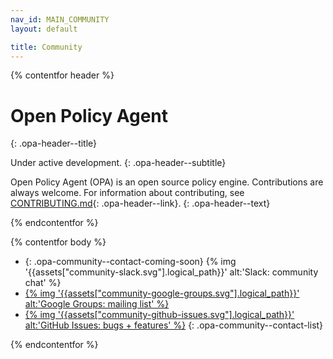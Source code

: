 ```yaml
---
nav_id: MAIN_COMMUNITY
layout: default

title: Community
---
```


{% contentfor header %}

# Open Policy Agent
{: .opa-header--title}

Under active development.
{: .opa-header--subtitle}

Open Policy Agent (OPA) is an open source policy engine. Contributions are always welcome. <span class="opa-keep-it-together">For information about contributing, see [CONTRIBUTING.md](https://github.com/open-policy-agent/opa/blob/master/CONTRIBUTING.md){: .opa-header--link}.</span>
{: .opa-header--text}

{% endcontentfor %}

{% contentfor body %}

  * {: .opa-community--contact-coming-soon} {% img '{{assets["community-slack.svg"].logical_path}}' alt:'Slack: community chat' %}
  * [{% img '{{assets["community-google-groups.svg"].logical_path}}' alt:'Google Groups: mailing list' %}](https://groups.google.com/forum/?hl=en#!forum/open-policy-agent)
  * [{% img '{{assets["community-github-issues.svg"].logical_path}}' alt:'GitHub Issues: bugs + features' %}](https://github.com/open-policy-agent/opa/issues)
  {: .opa-community--contact-list}

{% endcontentfor %}
